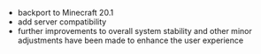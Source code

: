 - backport to Minecraft 20.1
- add server compatibility
- further improvements to overall system stability and other minor adjustments have been made to enhance the user experience
